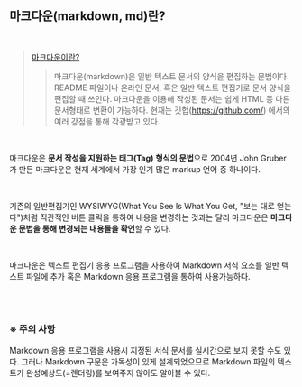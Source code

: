 ## 마크다운(markdown, md)란?

<br>

> [마크다운이란?](https://www.markdownguide.org/getting-started/)
> > 마크다운(markdown)은 일반 텍스트 문서의 양식을 편집하는 문법이다. README 파일이나 온라인 문서, 혹은 일반 텍스트 편집기로 문서 양식을 편집할 때 쓰인다. 마크다운을 이용해 작성된 문서는 쉽게 HTML 등 다른 문서형태로 변환이 가능하다. 현재는 깃헙(https://github.com/) 에서의 여러 강점을 통해 각광받고 있다.

<br>

마크다운은 <b>문서 작성을 지원하는 태그(Tag) 형식의 문법</b>으로 2004년 John Gruber가 만든 마크다운은 현재 세계에서 가장 인기 많은 markup 언어 중 하나이다.

<br>

기존의 일반편집기인 WYSIWYG(What You See Is What You Get, "보는 대로 얻는다")처럼 직관적인 버튼 클릭을 통하여 내용을 변경하는 것과는 달리 마크다운은 <b>마크다운 문법을 통해 변경되는 내용들을 확인</b>할 수 있다.

<br>

마크다운은 텍스트 편집기 응용 프로그램을 사용하여 Markdown 서식 요소를 일반 텍스트 파일에 추가 혹은 Markdown 응용 프로그램을 통하여 사용가능하다.

<br><br>

### ※ 주의 사항

Markdown 응용 프로그램을 사용시 지정된 서식 문서를 실시간으로 보지 못할 수도 있다. 그러나 Markdown 구문은 가독성이 있게 설계되었으므로 Markdown 파일의 텍스트가 완성예상도(=렌더링)를 보여주지 않아도 알아볼 수 있다.

